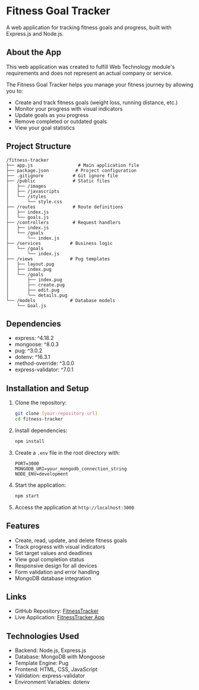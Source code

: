 # Fitness Goal Tracker

A web application for tracking fitness goals and progress, built with Express.js and Node.js.

## About the App

This web application was created to fulfill Web Technology module's requirements and does not represent an actual company or service.

The Fitness Goal Tracker helps you manage your fitness journey by allowing you to:
- Create and track fitness goals (weight loss, running distance, etc.)
- Monitor your progress with visual indicators
- Update goals as you progress
- Remove completed or outdated goals
- View your goal statistics

## Project Structure

```
/fitness-tracker
├── app.js                 # Main application file
├── package.json          # Project configuration
├── .gitignore           # Git ignore file
├── /public              # Static files
│   ├── /images
│   ├── /javascripts
│   └── /styles
│       └── style.css
├── /routes              # Route definitions
│   ├── index.js
│   └── goals.js
├── /controllers         # Request handlers
│   ├── index.js
│   └── /goals
│       └── index.js
├── /services           # Business logic
│   └── /goals
│       └── index.js
├── /views              # Pug templates
│   ├── layout.pug
│   ├── index.pug
│   └── /goals
│       ├── index.pug
│       ├── create.pug
│       ├── edit.pug
│       └── details.pug
└── /models             # Database models
    └── Goal.js
```

## Dependencies

- express: ^4.18.2
- mongoose: ^8.0.3
- pug: ^3.0.2
- dotenv: ^16.3.1
- method-override: ^3.0.0
- express-validator: ^7.0.1

## Installation and Setup

1. Clone the repository:
   ```bash
   git clone [your-repository-url]
   cd fitness-tracker
   ```

2. Install dependencies:
   ```bash
   npm install
   ```

3. Create a `.env` file in the root directory with:
   ```
   PORT=3000
   MONGODB_URI=your_mongodb_connection_string
   NODE_ENV=development
   ```

4. Start the application:
   ```bash
   npm start
   ```

5. Access the application at `http://localhost:3000`

## Features

- Create, read, update, and delete fitness goals
- Track progress with visual indicators
- Set target values and deadlines
- View goal completion status
- Responsive design for all devices
- Form validation and error handling
- MongoDB database integration

## Links

* GitHub Repository: [FitnessTracker](https://github.com/Shohruhmirzo05/FitnessTracker)
* Live Application: [FitnessTracker App](https://dashboard.render.com/)

## Technologies Used

- Backend: Node.js, Express.js
- Database: MongoDB with Mongoose
- Template Engine: Pug
- Frontend: HTML, CSS, JavaScript
- Validation: express-validator
- Environment Variables: dotenv 